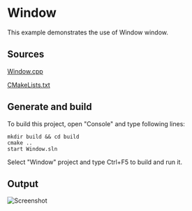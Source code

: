 # Window

This example demonstrates the use of Window window.

## Sources

[Window.cpp](Window.cpp)

[CMakeLists.txt](CMakeLists.txt)

## Generate and build

To build this project, open "Console" and type following lines:

``` shell
mkdir build && cd build
cmake .. 
start Window.sln
```

Select "Window" project and type Ctrl+F5 to build and run it.

## Output

![Screenshot](../../../docs/Pictures/Window.png)
